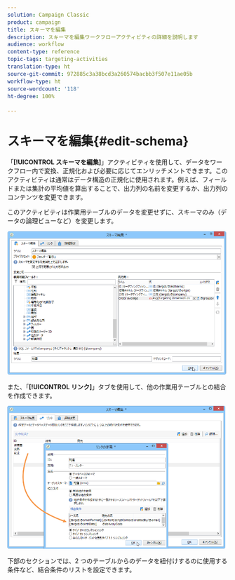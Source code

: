 ```yaml
---
solution: Campaign Classic
product: campaign
title: スキーマを編集
description: スキーマを編集ワークフローアクティビティの詳細を説明します
audience: workflow
content-type: reference
topic-tags: targeting-activities
translation-type: ht
source-git-commit: 972885c3a38bcd3a260574bacbb3f507e11ae05b
workflow-type: ht
source-wordcount: '118'
ht-degree: 100%

---
```



# スキーマを編集{#edit-schema}

「**[!UICONTROL スキーマを編集]**」アクティビティを使用して、データをワークフロー内で変換、正規化および必要に応じてエンリッチメントできます。このアクティビティは通常はデータ構造の正規化に使用されます。例えば、フィールドまたは集計の平均値を算出することで、出力列の名前を変更するか、出力列のコンテンツを変更できます。

このアクティビティは作業用テーブルのデータを変更せずに、スキーマのみ（データの論理ビューなど）を変更します。

![](assets/wf_manipulation_box.png)

また、「**[!UICONTROL リンク]**」タブを使用して、他の作業用テーブルとの結合を作成できます。

![](assets/wf_manipulation_box_link_tab.png)

下部のセクションでは、2 つのテーブルからのデータを紐付けするのに使用する条件など、結合条件のリストを設定できます。
